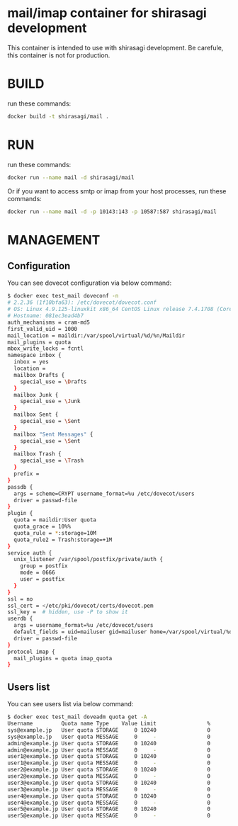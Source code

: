 mail/imap container for shirasagi development
====

This container is intended to use with shirasagi development.
Be carefule, this container is not for production.


# BUILD

run these commands:

~~~bash
docker build -t shirasagi/mail .
~~~

# RUN

run these commands:

~~~bash
docker run --name mail -d shirasagi/mail
~~~

Or if you want to access smtp or imap from your host processes, run these commands:

~~~bash
docker run --name mail -d -p 10143:143 -p 10587:587 shirasagi/mail
~~~


# MANAGEMENT

## Configuration

You can see dovecot configuration via below command:

~~~bash
$ docker exec test_mail doveconf -n
# 2.2.36 (1f10bfa63): /etc/dovecot/dovecot.conf
# OS: Linux 4.9.125-linuxkit x86_64 CentOS Linux release 7.4.1708 (Core)  overlay
# Hostname: 081ec3ead4b7
auth_mechanisms = cram-md5
first_valid_uid = 1000
mail_location = maildir:/var/spool/virtual/%d/%n/Maildir
mail_plugins = quota
mbox_write_locks = fcntl
namespace inbox {
  inbox = yes
  location = 
  mailbox Drafts {
    special_use = \Drafts
  }
  mailbox Junk {
    special_use = \Junk
  }
  mailbox Sent {
    special_use = \Sent
  }
  mailbox "Sent Messages" {
    special_use = \Sent
  }
  mailbox Trash {
    special_use = \Trash
  }
  prefix = 
}
passdb {
  args = scheme=CRYPT username_format=%u /etc/dovecot/users
  driver = passwd-file
}
plugin {
  quota = maildir:User quota
  quota_grace = 10%%
  quota_rule = *:storage=10M
  quota_rule2 = Trash:storage=+1M
}
service auth {
  unix_listener /var/spool/postfix/private/auth {
    group = postfix
    mode = 0666
    user = postfix
  }
}
ssl = no
ssl_cert = </etc/pki/dovecot/certs/dovecot.pem
ssl_key =  # hidden, use -P to show it
userdb {
  args = username_format=%u /etc/dovecot/users
  default_fields = uid=mailuser gid=mailuser home=/var/spool/virtual/%d/%n
  driver = passwd-file
}
protocol imap {
  mail_plugins = quota imap_quota
}
~~~

## Users list

You can see users list via below command:

~~~bash
$ docker exec test_mail doveadm quota get -A
Username         Quota name Type    Value Limit                %
sys@example.jp   User quota STORAGE     0 10240                0
sys@example.jp   User quota MESSAGE     0     -                0
admin@example.jp User quota STORAGE     0 10240                0
admin@example.jp User quota MESSAGE     0     -                0
user1@example.jp User quota STORAGE     0 10240                0
user1@example.jp User quota MESSAGE     0     -                0
user2@example.jp User quota STORAGE     0 10240                0
user2@example.jp User quota MESSAGE     0     -                0
user3@example.jp User quota STORAGE     0 10240                0
user3@example.jp User quota MESSAGE     0     -                0
user4@example.jp User quota STORAGE     0 10240                0
user4@example.jp User quota MESSAGE     0     -                0
user5@example.jp User quota STORAGE     0 10240                0
user5@example.jp User quota MESSAGE     0     -                0
~~~
